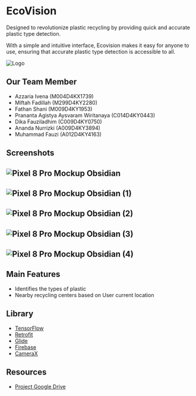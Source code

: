 
# EcoVision

Designed to revolutionize plastic recycling by providing quick and accurate plastic type detection.

With a simple and intuitive interface, Ecovision makes it easy for anyone to use, ensuring that accurate plastic type detection is
accessible to all.

![Logo](https://i.ibb.co.com/4Mw1Vc2/ecovision.png)

## Our Team Member
- Azzaria Ivena (M004D4KX1739)
- Miftah Fadillah (M299D4KY2280)
- Fathan Shani  (M009D4KY1953)
- Prananta Agistya Aysvaram Wiritanaya (C014D4KY0443)
- Dika Fauziladhim  (C009D4KY0750)
- Ananda Nurrizki (A009D4KY3894)
- Muhammad Fauzi  (A012D4KY4163)

## Screenshots
## ![Pixel 8 Pro Mockup Obsidian](https://github.com/C241-PS451/ecoVision-Project/assets/108229646/d530b5a3-ec62-4f29-91a6-b55a4e957e65)
## ![Pixel 8 Pro Mockup Obsidian (1)](https://github.com/C241-PS451/ecoVision-Project/assets/108229646/89f198f4-8c11-4c6a-a566-c3fa5177a2f0)
## ![Pixel 8 Pro Mockup Obsidian (2)](https://github.com/C241-PS451/ecoVision-Project/assets/108229646/b2b0fbfb-bba7-4996-9235-c49192fa6e9d)
## ![Pixel 8 Pro Mockup Obsidian (3)](https://github.com/C241-PS451/ecoVision-Project/assets/108229646/f220052f-9edf-4091-b9b9-23a5a561b3d0)
## ![Pixel 8 Pro Mockup Obsidian (4)](https://github.com/C241-PS451/ecoVision-Project/assets/108229646/af0595be-9650-4ed5-935f-76e1813a1156)



## Main Features

- Identifies the types of plastic
- Nearby recycling centers based on User current location
  
## Library

 - [TensorFlow](https://www.tensorflow.org/)
 - [Retrofit](https://square.github.io/retrofit/)
 - [Glide](https://github.com/bumptech/glide)
 - [Firebase](https://firebase.google.com/)
 - [CameraX](https://developer.android.com/media/camera/camerax)

## Resources

 - [Project Google Drive](https://drive.google.com/drive/folders/1Gwq9ze3LNG7gCdQ3yP1IYm5PfWuD5k9R)
